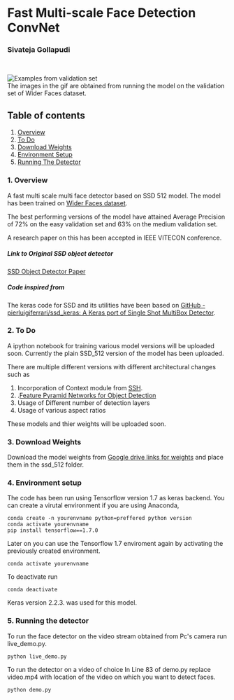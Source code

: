 # Fast Multi-scale Face Detection ConvNet 
### Sivateja Gollapudi
<Br>
  
![Examples from validation set](./examples/demo_gif.gif)
  <br>
  The images in the gif are obtained from running the model on the validation set of Wider Faces dataset.


## Table of contents
  1. [Overview](#overview)
  2. [To Do](#todo)
  3. [Download Weights](#weights)
  4. [Environment Setup](#setup)
  5. [Running The Detector](#detector)


### 1. Overview <a name=overview></a>
A fast multi scale multi face detector based on SSD 512 model.
The model has been trained on [Wider Faces dataset](http://shuoyang1213.me/WIDERFACE/).

The best performing versions of the model have attained Average Precision of 72% on the easy validation set and 63% on the medium validation set. 

A research paper on this has been accepted in IEEE VITECON conference.


##### Link to Original SSD object detector
[SSD Object Detector Paper](https://arxiv.org/abs/1512.02325)

##### Code inspired from 
The keras code for SSD and its utilities have been based on   [GitHub - pierluigiferrari/ssd_keras: A Keras port of Single Shot MultiBox Detector](https://github.com/pierluigiferrari/ssd_keras).

### 2. To Do <a name="todo"></a>

A ipython notebook for training various model versions will be uploaded soon.
Currently the plain SSD_512 version of the model has been uploaded.

There are multiple different versions with different architectural changes such as 
1. Incorporation of Context module from [SSH](https://arxiv.org/abs/1708.03979).
2. .[Feature Pyramid Networks for Object Detection](https://arxiv.org/abs/1612.03144)
3. Usage of Different number of detection layers
4. Usage of  various aspect ratios

These models and thier weights will be uploaded soon.

### 3. Download Weights<a name="weights"></a>

Download the model weights from [Google drive links for weights](https://drive.google.com/open?id=1LYgHEHtU-_J_UKoh8IJ5YI92viEAbvTz) and place them in the ssd_512 folder.

### 4. Environment setup <a name="setup"></a>

The code has been run using Tensorflow version 1.7 as keras backend.
You can create a virutal environment if you are using Anaconda,

```
conda create -n yourenvname python=preffered python version
conda activate yourenvname
pip install tensorflow==1.7.0
```
Later on you can use the Tensorflow 1.7 enviroment again by activating the previously created environment.
```
conda activate yourenvname
```
To deactivate run 
```
conda deactivate 
```

Keras version 2.2.3. was used for this model.
### 5. Running the detector <a name="detector"></a>
To run the face detector on the video stream obtained from Pc's camera run 
live_demo.py.
```
python live_demo.py
```
To run the detector on a video of choice 
  In Line 83 of demo.py replace video.mp4 with location of the video on which you want to detect faces.
  ```
python demo.py
```




